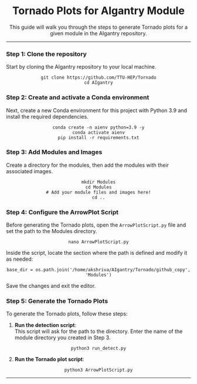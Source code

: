 <div align="center">
  <h1>Tornado Plots for AIgantry Module</h1>
  <p>This guide will walk you through the steps to generate Tornado plots for a given module in the AIgantry repository.</p>
</div>

---

### Step 1: Clone the repository
Start by cloning the AIgantry repository to your local machine.

<div align="center">
  <pre><code>git clone https://github.com/TTU-HEP/Tornado
cd AIgantry
</code></pre>
</div>

### Step 2: Create and activate a Conda environment
Next, create a new Conda environment for this project with Python 3.9 and install the required dependencies.

<div align="center">
  <pre><code>conda create -n aienv python=3.9 -y
conda activate aienv
pip install -r requirements.txt
</code></pre>
</div>

### Step 3: Add Modules and Images
Create a directory for the modules, then add the modules with their associated images.

<div align="center">
  <pre><code>mkdir Modules
cd Modules
# Add your module files and images here!
cd ..
</code></pre>
</div>

### Step 4: Configure the ArrowPlot Script
Before generating the Tornado plots, open the `ArrowPlotScript.py` file and set the path to the Modules directory.

<div align="center">
  <pre><code>nano ArrowPlotScript.py</code></pre>
</div>

Inside the script, locate the section where the path is defined and modify it as needed:

<div align="center">
  <pre><code>base_dir = os.path.join('/home/akshriva/AIgantry/Tornado/github_copy', 'Modules')
</code></pre>
</div>

Save the changes and exit the editor.

### Step 5: Generate the Tornado Plots
To generate the Tornado plots, follow these steps:

1. **Run the detection script**:  
   This script will ask for the path to the directory. Enter the name of the module directory you created in Step 3.

<div align="center">
  <pre><code>python3 run_detect.py</code></pre>
</div>

2. **Run the Tornado plot script**:

<div align="center">
  <pre><code>python3 ArrowPlotScript.py</code></pre>
</div>

---

